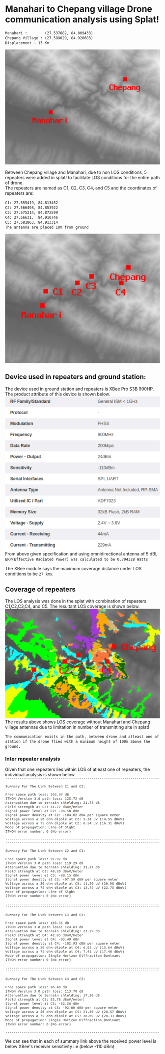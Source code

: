 # Manahari to Chepang village Drone communication analysis using Splat!

```
Manahari :        (27.537682, 84.809433)  
Chepang Village : (27.588029, 84.920683)
Displacement ~ 13 Km
```
![chepang_manari_img](Man_che.png)

Between Chepang village and Manahari, due to non LOS conditions, 5 repeaters were added in splat! to facilitate LOS conditions for the entire path of drone.  
The repeaters are named as C1, C2, C3, C4, and C5 and the coordinates of repeaters are:  

```
C1: 27.555419, 84.813452
C2: 27.566498, 84.853922
C3: 27.575214, 84.872599
C4: 27.56631,  84.910746
C5: 27.581863, 84.913314
The antenna are placed 10m from ground
```
![repeaters](repeaters.png)

## Device used in repeaters and ground station:

The device used in ground station and repeaters is XBee Pro S3B 900HP. The product attribute of this device is shown below.  
![XbeeSpec](xbee.png)  
From above given specification and using omnidirectional antenna of 5 dBi, ```ERP(Effective Radiated Power) was calculated to be 0.794328 Watts```

The XBee module says the maximum coverage distance under LOS conditions to be ```27 kms```.

## Coverage of repeaters
The LOS analysis was done in the splat with combination of repeaters C1,C2,C3,C4, and C5. The resultant LOS coverage is shown below.  
![coverage](coverage.png)  
The results above shows LOS coverage without Manahari and Chepang village antennas due to limitation in number of transmitting site in splat!

```
The communication exists in the path, between drone and atleast one of station if the drone flies with a minimum height of 100m above the ground.
``` 

### Inter repeater analysis
Given that one repeaters lies within LOS of atleast one of repeaters, the individual analysis is shown below  
![C1&C2](C1&C2.png)  
![C2&C3](C2&C3.png)  
![C3&C4](C3&C4.png)  
![C4&C5](C4&C5.png)  

We can see that in each of summary link above the received power level is below XBee's receiver sensitivity i.e (below -110 dBm)
